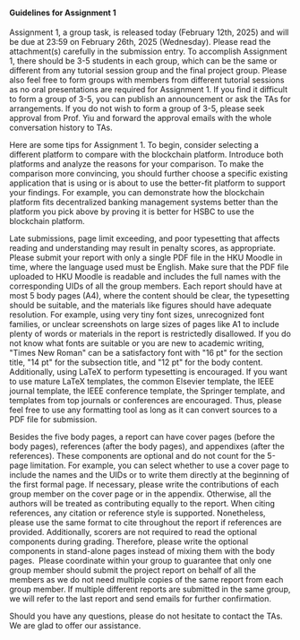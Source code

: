 #### Guidelines for Assignment 1

Assignment 1, a group task, is released today (February 12th, 2025) and will be due at 23:59 on February 26th, 2025 (Wednesday). Please read the attachment(s) carefully in the submission entry. To accomplish Assignment 1, there should be 3-5 students in each group, which can be the same or different from any tutorial session group and the final project group. Please also feel free to form groups with members from different tutorial sessions as no oral presentations are required for Assignment 1. If you find it difficult to form a group of 3-5, you can publish an announcement or ask the TAs for arrangements. If you do not wish to form a group of 3-5, please seek approval from Prof. Yiu and forward the approval emails with the whole conversation history to TAs. 

Here are some tips for Assignment 1. To begin, consider selecting a different platform to compare with the blockchain platform. Introduce both platforms and analyze the reasons for your comparison. To make the comparison more convincing, you should further choose a specific existing application that is using or is about to use the better-fit platform to support your findings. For example, you can demonstrate how the blockchain platform fits decentralized banking management systems better than the platform you pick above by proving it is better for HSBC to use the blockchain platform. 

Late submissions, page limit exceeding, and poor typesetting that affects reading and understanding may result in penalty scores, as appropriate. Please submit your report with only a single PDF file in the HKU Moodle in time, where the language used must be English. Make sure that the PDF file uploaded to HKU Moodle is readable and includes the full names with the corresponding UIDs of all the group members. Each report should have at most 5 body pages (A4), where the content should be clear, the typesetting should be suitable, and the materials like figures should have adequate resolution. For example, using very tiny font sizes, unrecognized font families, or unclear screenshots on large sizes of pages like A1 to include plenty of words or materials in the report is restrictedly disallowed. If you do not know what fonts are suitable or you are new to academic writing, "Times New Roman" can be a satisfactory font with "16 pt" for the section title, "14 pt" for the subsection title, and "12 pt" for the body content. Additionally, using LaTeX to perform typesetting is encouraged. If you want to use mature LaTeX templates, the common Elsevier template, the IEEE journal template, the IEEE conference template, the Springer template, and templates from top journals or conferences are encouraged. Thus, please feel free to use any formatting tool as long as it can convert sources to a PDF file for submission. 

Besides the five body pages, a report can have cover pages (before the body pages), references (after the body pages), and appendixes (after the references). These components are optional and do not count for the 5-page limitation. For example, you can select whether to use a cover page to include the names and the UIDs or to write them directly at the beginning of the first formal page. If necessary, please write the contributions of each group member on the cover page or in the appendix. Otherwise, all the authors will be treated as contributing equally to the report. When citing references, any citation or reference style is supported. Nonetheless, please use the same format to cite throughout the report if references are provided. Additionally, scorers are not required to read the optional components during grading. Therefore, please write the optional components in stand-alone pages instead of mixing them with the body pages. 
Please coordinate within your group to guarantee that only one group member should submit the project report on behalf of all the members as we do not need multiple copies of the same report from each group member. If multiple different reports are submitted in the same group, we will refer to the last report and send emails for further confirmation. 

Should you have any questions, please do not hesitate to contact the TAs. We are glad to offer our assistance. 

